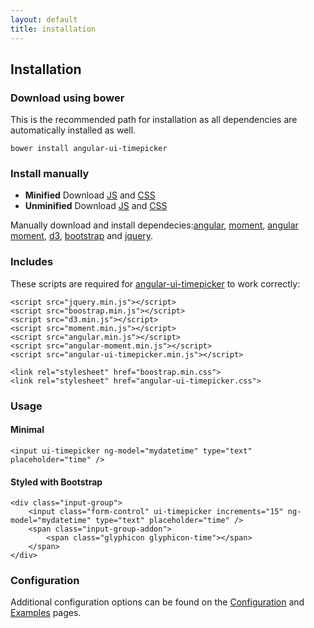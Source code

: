 ```yaml
---
layout: default
title: installation
---
```


## Installation

### Download using bower

This is the recommended path for installation as all dependencies are automatically
installed as well.

    bower install angular-ui-timepicker

### Install manually

* **Minified** Download [JS](https://raw.githubusercontent.com/mirskytech/angular-ui-timepicker/master/dist/angular-ui-timepicker.min.js) and [CSS](https://github.com/mirskytech/angular-ui-timepicker/blob/master/dist/angular-ui-timepicker.css)
* **Unminified** Download [JS](https://raw.githubusercontent.com/mirskytech/angular-ui-timepicker/master/dist/angular-ui-timepicker.js) and [CSS](https://github.com/mirskytech/angular-ui-timepicker/blob/master/dist/angular-ui-timepicker.css)

Manually download and install dependecies:[angular](https://angularjs.org),
 [moment](https://momentjs.com), [angular moment](https://github.com/urish/angular-moment),
  [d3](https://d3js.org), [bootstrap](https://getbootstrap.com) and [jquery](https://jquery.com).


### Includes

These scripts are required for [angular-ui-timepicker](http://mirskytech.github.io/angular-ui-timepicker) to work correctly:


    <script src="jquery.min.js"></script>
    <script src="boostrap.min.js"></script>
    <script src="d3.min.js"></script>
    <script src="moment.min.js"></script>
    <script src="angular.min.js"></script>
    <script src="angular-moment.min.js"></script>
    <script src="angular-ui-timepicker.min.js"></script>

    <link rel="stylesheet" href="boostrap.min.css">
    <link rel="stylesheet" href="angular-ui-timepicker.css">


### Usage

#### Minimal

    <input ui-timepicker ng-model="mydatetime" type="text" placeholder="time" />

#### Styled with Bootstrap


    <div class="input-group">
        <input class="form-control" ui-timepicker increments="15" ng-model="mydatetime" type="text" placeholder="time" />
        <span class="input-group-addon">
            <span class="glyphicon glyphicon-time"></span>
        </span>
    </div>

### Configuration

Additional configuration options can be found on the [Configuration](configuration.html)
and [Examples](examples.md) pages.
